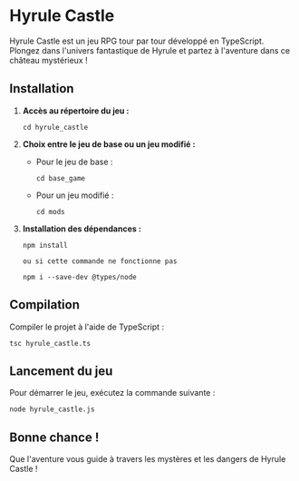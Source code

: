 # Hyrule Castle

Hyrule Castle est un jeu RPG tour par tour développé en TypeScript. Plongez dans l'univers fantastique de Hyrule et partez à l'aventure dans ce château mystérieux !

## Installation

1. **Accès au répertoire du jeu :**

   ```
   cd hyrule_castle
   ```

2. **Choix entre le jeu de base ou un jeu modifié :**

   - Pour le jeu de base :

     ```
     cd base_game
     ```

   - Pour un jeu modifié :

     ```
     cd mods
     ```

3. **Installation des dépendances :**

   ```
   npm install

   ou si cette commande ne fonctionne pas

   npm i --save-dev @types/node
   ```

## Compilation

Compiler le projet à l'aide de TypeScript :

   ```
   tsc hyrule_castle.ts
   ```

## Lancement du jeu

Pour démarrer le jeu, exécutez la commande suivante :

   ```
   node hyrule_castle.js
   ```

## Bonne chance !

Que l'aventure vous guide à travers les mystères et les dangers de Hyrule Castle !
